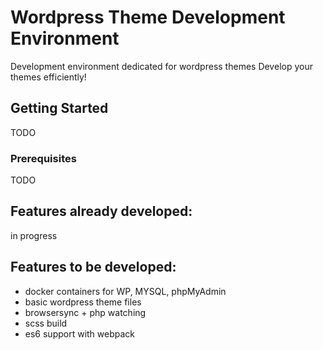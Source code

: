 # Wordpress Theme Development Environment

Development environment dedicated for wordpress themes
Develop your themes efficiently!

## Getting Started

TODO

### Prerequisites

TODO

## Features already developed:
in progress

## Features to be developed:
* docker containers for WP, MYSQL, phpMyAdmin
* basic wordpress theme files
* browsersync + php watching
* scss build
* es6 support with webpack
